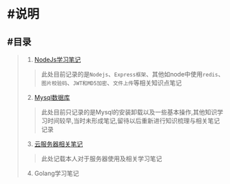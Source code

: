 # #说明


## #目录


>1. [NodeJs学习笔记](./Nodejs/index.md)
>
>> 此处目前记录的是`Nodejs`、`Express框架`、其他如node中使用`redis`、`图片校验码`、`JWT和MD5加密`、`文件上传`等相关知识点笔记
>
>2. [Mysql数据库](./Mysql/index.md)
>
>> 此处目前只记录的是Mysql的安装卸载以及一些基本操作,其他知识学习时间较早,当时未形成笔记,留待以后重新进行知识梳理与相关笔记记录
>
>3. [云服务器相关笔记](./cloud-services/README.md)
>
>> 此处记载本人对于服务器使用及相关学习笔记
>
>4. Golang学习笔记
>
>> 
>


